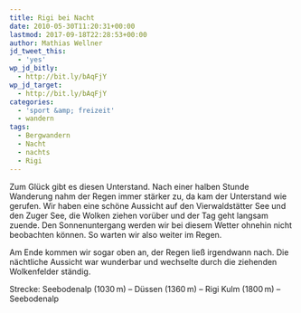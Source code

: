 ```yaml
---
title: Rigi bei Nacht
date: 2010-05-30T11:20:31+00:00
lastmod: 2017-09-18T22:28:53+00:00
author: Mathias Wellner
jd_tweet_this:
  - 'yes'
wp_jd_bitly:
  - http://bit.ly/bAqFjY
wp_jd_target:
  - http://bit.ly/bAqFjY
categories:
  - 'sport &amp; freizeit'
  - wandern
tags:
  - Bergwandern
  - Nacht
  - nachts
  - Rigi
---
```

Zum Glück gibt es diesen Unterstand. Nach einer halben Stunde Wanderung nahm der Regen immer stärker zu, da kam der Unterstand wie gerufen. Wir haben eine schöne Aussicht auf den Vierwaldstätter See und den Zuger See, die Wolken ziehen vorüber und der Tag geht langsam zuende. Den Sonnenuntergang werden wir bei diesem Wetter ohnehin nicht beobachten können. So warten wir also weiter im Regen. 

Am Ende kommen wir sogar oben an, der Regen ließ irgendwann nach. Die nächtliche Aussicht war wunderbar und wechselte durch die ziehenden Wolkenfelder ständig. 

Strecke: Seebodenalp (1030&thinsp;m) &ndash; Düssen (1360&thinsp;m) &ndash; Rigi Kulm (1800&thinsp;m) &ndash; Seebodenalp
